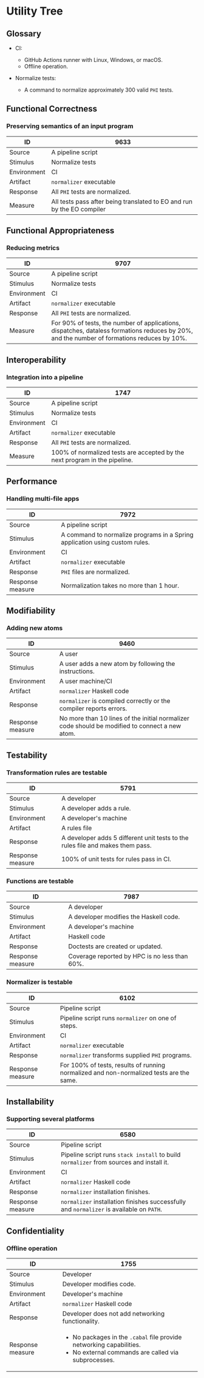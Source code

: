 # Utility Tree

## Glossary

- CI:
  - GitHub Actions runner with Linux, Windows, or macOS.
  - Offline operation.

- Normalize tests:
  - A command to normalize approximately 300 valid `PHI` tests.

## Functional Correctness

### Preserving semantics of an input program

| ID          | 9633                                                                   |
| ----------- | ---------------------------------------------------------------------- |
| Source      | A pipeline script                                                      |
| Stimulus    | Normalize tests                                                        |
| Environment | CI                                                                     |
| Artifact    | `normalizer` executable                                                |
| Response    | All `PHI` tests are normalized.                                        |
| Measure     | All tests pass after being translated to EO and run by the EO compiler |

## Functional Appropriateness

### Reducing metrics

| ID          | 9707                                                                                                                                       |
| ----------- | ------------------------------------------------------------------------------------------------------------------------------------------ |
| Source      | A pipeline script                                                                                                                          |
| Stimulus    | Normalize tests                                                                                                                            |
| Environment | CI                                                                                                                                         |
| Artifact    | `normalizer` executable                                                                                                                    |
| Response    | All `PHI` tests are normalized.                                                                                                            |
| Measure     | For 90% of tests, the number of applications, dispatches, dataless formations reduces by 20%, and the number of formations reduces by 10%. |

## Interoperability

### Integration into a pipeline

| ID          | 1747                                                                       |
| ----------- | -------------------------------------------------------------------------- |
| Source      | A pipeline script                                                          |
| Stimulus    | Normalize tests                                                            |
| Environment | CI                                                                         |
| Artifact    | `normalizer` executable                                                    |
| Response    | All `PHI` tests are normalized.                                            |
| Measure     | 100% of normalized tests are accepted by the next program in the pipeline. |

## Performance

### Handling multi-file apps

| ID               | 7972                                                                        |
| ---------------- | --------------------------------------------------------------------------- |
| Source           | A pipeline script                                                           |
| Stimulus         | A command to normalize programs in a Spring application using custom rules. |
| Environment      | CI                                                                          |
| Artifact         | `normalizer` executable                                                     |
| Response         | `PHI` files are normalized.                                                 |
| Response measure | Normalization takes no more than 1 hour.                                    |

## Modifiability

### Adding new atoms

| ID               | 9460                                                                                           |
| ---------------- | ---------------------------------------------------------------------------------------------- |
| Source           | A user                                                                                         |
| Stimulus         | A user adds a new atom by following the instructions.                                          |
| Environment      | A user machine/CI                                                                              |
| Artifact         | `normalizer` Haskell code                                                                      |
| Response         | `normalizer` is compiled correctly or the compiler reports errors.                             |
| Response measure | No more than 10 lines of the initial normalizer code should be modified to connect a new atom. |

## Testability

### Transformation rules are testable

| ID               | 5791                                                                           |
| ---------------- | ------------------------------------------------------------------------------ |
| Source           | A developer                                                                    |
| Stimulus         | A developer adds a rule.                                                       |
| Environment      | A developer's machine                                                          |
| Artifact         | A rules file                                                                   |
| Response         | A developer adds 5 different unit tests to the rules file and makes them pass. |
| Response measure | 100% of unit tests for rules pass in CI.                                       |

### Functions are testable

| ID               | 7987                                          |
| ---------------- | --------------------------------------------- |
| Source           | A developer                                   |
| Stimulus         | A developer modifies the Haskell code.        |
| Environment      | A developer's machine                         |
| Artifact         | Haskell code                                  |
| Response         | Doctests are created or updated.              |
| Response measure | Coverage reported by HPC is no less than 60%. |

### Normalizer is testable

| ID               | 6102                                                                                    |
| ---------------- | --------------------------------------------------------------------------------------- |
| Source           | Pipeline script                                                                         |
| Stimulus         | Pipeline script runs `normalizer` on one of steps.                                      |
| Environment      | CI                                                                                      |
| Artifact         | `normalizer` executable                                                                 |
| Response         | `normalizer` transforms supplied `PHI` programs.                                        |
| Response measure | For 100% of tests, results of running normalized and non-normalized tests are the same. |

## Installability

### Supporting several platforms

| ID               | 6580                                                                                     |
| ---------------- | ---------------------------------------------------------------------------------------- |
| Source           | Pipeline script                                                                          |
| Stimulus         | Pipeline script runs `stack install` to build `normalizer` from sources and install it.  |
| Environment      | CI                                                                                       |
| Artifact         | `normalizer` Haskell code                                                                |
| Response         | `normalizer` installation finishes.                                                      |
| Response measure | `normalizer` installation finishes successfully and `normalizer` is available on `PATH`. |

## Confidentiality

### Offline operation

| ID               | 1755                                                                                                                                                       |
| ---------------- | ---------------------------------------------------------------------------------------------------------------------------------------------------------- |
| Source           | Developer                                                                                                                                                  |
| Stimulus         | Developer modifies code.                                                                                                                                   |
| Environment      | Developer's machine                                                                                                                                        |
| Artifact         | `normalizer` Haskell code                                                                                                                                  |
| Response         | Developer does not add networking functionality.                                                                                                           |
| Response measure | <p><ul><li>No packages in the <code>.cabal</code> file provide networking capabilities.</li><li>No external commands are called via subprocesses.</li></p> |
